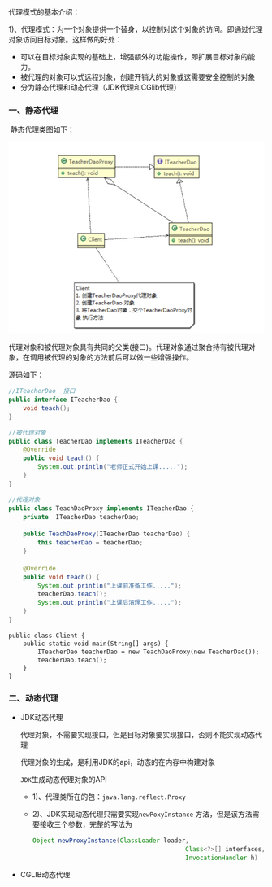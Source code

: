 代理模式的基本介绍：

1)、代理模式：为一个对象提供一个替身，以控制对这个对象的访问。即通过代理对象访问目标对象。这样做的好处：

* 可以在目标对象实现的基础上，增强额外的功能操作，即扩展目标对象的能力。
* 被代理的对象可以式远程对象，创建开销大的对象或这需要安全控制的对象
* 分为静态代理和动态代理（JDK代理和CGlib代理）

###  一、静态代理

​	静态代理类图如下：

![1575287409313](assets/1575287409313.png)

代理对象和被代理对象具有共同的父类(接口)。代理对象通过聚合持有被代理对象，在调用被代理的对象的方法前后可以做一些增强操作。

源码如下：

```java
//ITeacherDao  接口
public interface ITeacherDao {
    void teach();
}
```

```java
//被代理对象
public class TeacherDao implements ITeacherDao {
    @Override
    public void teach() {
        System.out.println("老师正式开始上课.....");
    }
}
```

```java
//代理对象
public class TeachDaoProxy implements ITeacherDao {
    private  ITeacherDao teacherDao;

    public TeachDaoProxy(ITeacherDao teacherDao) {
        this.teacherDao = teacherDao;
    }

    @Override
    public void teach() {
        System.out.println("上课前准备工作.....");
        teacherDao.teach();
        System.out.println("上课后清理工作.....");
    }
}
```

```
public class Client {
    public static void main(String[] args) {
        ITeacherDao teacherDao = new TeachDaoProxy(new TeacherDao());
        teacherDao.teach();
    }
}
```

### 二、动态代理

* JDK动态代理

  代理对象，不需要实现接口，但是目标对象要实现接口，否则不能实现动态代理

  代理对象的生成，是利用JDK的api，动态的在内存中构建对象

  `JDK`生成动态代理对象的API

  * 1)、代理类所在的包：`java.lang.reflect.Proxy` 

  * 2)、JDK实现动态代理只需要实现`newPoxyInstance` 方法，但是该方法需要接收三个参数，完整的写法为

    ```java
    Object newProxyInstance(ClassLoader loader,
                                              Class<?>[] interfaces,
                                              InvocationHandler h)
    ```

    

  

* CGLIB动态代理